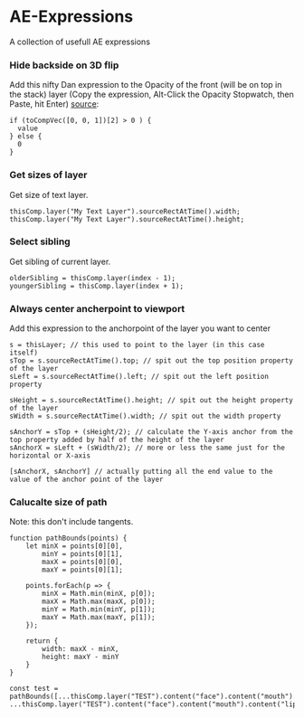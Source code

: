 # AE-Expressions
A collection of usefull AE expressions

### Hide backside on 3D flip
Add this nifty Dan expression to the Opacity of the front (will be on top in the stack) layer (Copy the expression, Alt-Click the Opacity Stopwatch, then Paste, hit Enter) [source](https://forums.creativecow.net/thread/2/915001#915005):
```
if (toCompVec([0, 0, 1])[2] > 0 ) { 
  value 
} else { 
  0 
}
```

### Get sizes of layer
Get size of text layer.
```
thisComp.layer("My Text Layer").sourceRectAtTime().width;
thisComp.layer("My Text Layer").sourceRectAtTime().height;
```

### Select sibling 
Get sibling of current layer.
```
olderSibling = thisComp.layer(index - 1);
youngerSibling = thisComp.layer(index + 1);
```
### Always center ancherpoint to viewport
Add this expression to the anchorpoint of the layer you want to center 
```
s = thisLayer; // this used to point to the layer (in this case itself)
sTop = s.sourceRectAtTime().top; // spit out the top position property of the layer
sLeft = s.sourceRectAtTime().left; // spit out the left position property

sHeight = s.sourceRectAtTime().height; // spit out the height property of the layer
sWidth = s.sourceRectAtTime().width; // spit out the width property

sAnchorY = sTop + (sHeight/2); // calculate the Y-axis anchor from the top property added by half of the height of the layer
sAnchorX = sLeft + (sWidth/2); // more or less the same just for the horizontal or X-axis

[sAnchorX, sAnchorY] // actually putting all the end value to the value of the anchor point of the layer
```

### Calucalte size of path
Note: this don't include tangents.
```
function pathBounds(points) {
	let minX = points[0][0], 
		minY = points[0][1], 
		maxX = points[0][0], 
		maxY = points[0][1];
	
	points.forEach(p => {
		minX = Math.min(minX, p[0]);
		maxX = Math.max(maxX, p[0]);
		minY = Math.min(minY, p[1]);
		maxY = Math.max(maxY, p[1]);
	});

	return {
		width: maxX - minX,
		height: maxY - minY
	}
}

const test = pathBounds([...thisComp.layer("TEST").content("face").content("mouth").content("lipLower").path.points(), ...thisComp.layer("TEST").content("face").content("mouth").content("lipUpper").path.points()]);
```

